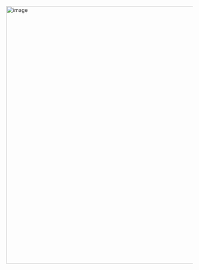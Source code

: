 <img width="696" alt="image" src="https://github.com/Amanintellipaat/Project1/assets/109850127/dfb2f6aa-602c-4c77-a9c4-967114443635">
